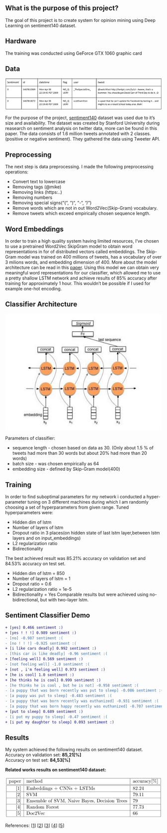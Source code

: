 ## What is the purpose of this project?
The goal of this project is to create system for opinion mining using Deep Learning on sentiment140 dataset.

## Hardware
The training was conducted using GeForce GTX 1060 graphic card

## Data

<img src="https://github.com/PiotrSobczak/emotion-recognition-from-speech/blob/master/assets/data.png" width="600"></img>

For the purpose of the project, [sentiment140](http://help.sentiment140.com/for-students) dataset was used due to it’s size and availability.
The dataset was created by Stanford University during reasearch on sentiment analysis on
twitter data, more can be found in this paper. The data consists of 1.6 million tweets annotated
with 2 classes.(positive or negative sentiment). They gathered the data using Tweeter API.

## Preprocessing  
The next step is data preprocessing. I made the following preprocessing operations:
- Convert text to lowercase
- Removing tags (@mike)
- Removing links (https:..)
- Removing numbers
- Removing special signs(“(“, “)“, “-“, “/“)
- Remove words which are not in out Word2Vec(Skip-Gram) vocabulary.
- Remove tweets which exceed empirically chosen sequence length.

## Word Embeddings   
In order to train a high quality system having limited resources, I’ve chosen to use a pretrained Word2Vec SkipGram model to obtain word representations in for of distributed vectors called embeddings. The Skip-Gram model was trained on 400 millions of tweets, has a vocabulary of over 3 milions words, and embedding dimension of 400. More about the model architecture can be read in this [paper](https://noisy-text.github.io/2015/pdf/WNUT22.pdf). Using this model we can obtain very meaningful word representations for our classifier, which allowed me to use a pretty shallow LSTM network and achieve results of 85% accuracy after training for approximately 1 hour. This wouldn’t be possible if I used for example one-hot encoding.

## Classifier Architecture  
<img src="https://github.com/PiotrSobczak/emotion-recognition-from-speech/blob/master/assets/architecture.png" width="600"></img>

Parameters of classifier:
- sequence length - chosen based on data as 30. (Only about 1.5 % of tweets had more
than 30 words but about 20% had more than 20 words)
- batch size - was chosen empirically as 64
- embedding size - defined by Skip-Gram model(400)

## Training
In order to find suboptimal parameters for my network i conducted a hyper-parameter tuning
on 3 different machines during which I am randomly choosing a set of hyperparameters from
given range.
Tuned hyperparameters were:
- Hidden dim of lstm
- Number of layers of lstm
- Dropout ratio in 3 places(on hidden state of last lstm layer,between lstm layers and on
input_embeddings)
- L2 regularization ratio
- Bidirectionality

The best achieved result was 85.21% accuracy on validation set and 84.53% accuracy on test
set.
- Hidden dim of lstm = 850
- Number of layers of lstm = 1
- Dropout ratio = 0.6
- L2 regularization ratio = 1e-5
- Bidirectionality = Yes
Comparable results but were achieved using no-bidirectional, but with two-layer lstm.

## Sentiment Classifier Demo   
```diff
+ [yes] 0.466 sentiment :)  
+ [yes ! ! !] 0.989 sentiment :)  
- [no] -0.987 sentiment :(  
- [no ! ! !] -0.925 sentiment :(  
+ [i like cars deadly] 0.992 sentiment :)  
- [this car is like deadly] -0.96 sentiment :(  
+ [feeling well] 0.569 sentiment :)  
- [not feeling well] -1.0 sentiment :(  
+ [not , i'm feeling well] 0.973 sentiment :)  
+ [he is cool] 1.0 sentiment :)  
+ [he thinks he is cool] 0.999 sentiment :)  
- [he thinks he is cool , but he is not] -0.958 sentiment :(  
- [a puppy that was born recently was put to sleep] -0.086 sentiment :(  
- [a puppy was put to sleep] -0.483 sentiment :(  
- [a puppy that was born recently was euthanized] -0.931 sentiment :(  
- [a puppy that was born happy recently was euthanized] -0.707 sentiment :(  
+ [put to sleep] 0.689 sentiment :)  
- [i put my puppy to sleep] -0.47 sentiment :(  
+ [i put my daughter to sleep] 0.093 sentiment :)  
```

## Results
My system achieved the following results on sentiment140 dataset.   
Accuracy on validation set: **85,21[%]**   
Accuracy on test set: **84,53[%]**

**Related works results on sentiment140 dataset:**

<img src="https://github.com/PiotrSobczak/emotion-recognition-from-speech/blob/master/assets/results.png" width="600"></img>

References:
[[1](https://aaai.org/ocs/index.php/FLAIRS/FLAIRS17/paper/download/15430/14952)]
[[2](https://books.google.pl/books?id=WQRrDwAAQBAJ&pg=PA234&lpg=PA234&dq=sentiment140+f1+score&source=bl&ots=kFYaA7Qz3r&sig=ACfU3U3CEAKCviWY72GNDrEq6ixffYTzmQ&hl=pl&sa=X&ved=2ahUKEwj_0bvcxofgAhWQKCwKHXFMCGkQ6AEwAHoECAkQAQ#v=onepage&q=sentiment140%20%20f1%20score&f=false)]
[[3](https://cora.ucc.ie/bitstream/handle/10468/3972/2619.pdf?sequence=1)]
[[4](https://www.sciencedirect.com/science/article/pii/S0957417417300751)]
[[5](https://arxiv.org/pdf/1806.02863.pdf)]
